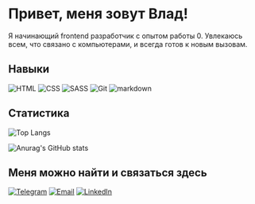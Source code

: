 # Привет, меня зовут Влад!

Я начинающий frontend разработчик с опытом работы 0. Увлекаюсь всем, что связано с компьютерами, и всегда готов к новым вызовам.

## Навыки

![HTML](https://img.shields.io/badge/-HTML-090909?style=for-the-badge&logo=HTML5&logoColor=red)
![CSS](https://img.shields.io/badge/-CSS-090909?style=for-the-badge&logo=CSS3&logoColor=27A0D9)
![SASS](https://img.shields.io/badge/-SASS-090909?style=for-the-badge&logo=SASS&logoColor=cc6699)
![Git](https://img.shields.io/badge/-Git-090909?style=for-the-badge&logo=Git&logoColor=red)
![markdown](https://img.shields.io/badge/-markdown-090909?style=for-the-badge&logo=markdown&logoColor=white)

## Статистика

![Top Langs](https://github-readme-stats.vercel.app/api/top-langs/?username=vatislo\&layout=compact&hide_border=true&disable_animations=true&theme=dark&locale=ru&bg_color=000&card_width=450)

![Anurag's GitHub stats](https://github-readme-stats.vercel.app/api?username=vatislo&hide_border=true&disable_animations=true&theme=dark&locale=ru&bg_color=000)




## Меня можно найти и связаться здесь
[![Telegram](https://img.shields.io/badge/-Telegram-090909?style=for-the-badge&logo=telegram&logoColor=27A0D9)](https://t.me/FAD55544)
[![Email](https://img.shields.io/badge/-Email-090909?style=for-the-badge&logo=tuta&logoColor=FF0000)](mailto:Vatislo@tutanota.com)
[![LinkedIn](https://img.shields.io/badge/-LinkedIn-090909?style=for-the-badge)](https://www.linkedin.com/in/%D0%B2%D0%BB%D0%B0%D0%B4%D0%B8%D1%81%D0%BB%D0%B0%D0%B2-%D0%BF-48979235a/)
